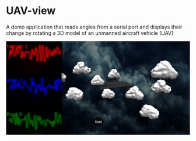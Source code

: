 # UAV-view
A demo application that reads angles from a serial port and displays their change by rotating a 3D model of an unmanned aircraft vehicle (UAV)


![Image alt](https://github.com/ByMisterAnt/UAV-view/blob/7bab6944ccd3cc2c2cb9f8199efc4e408798a97c/demo.png)
